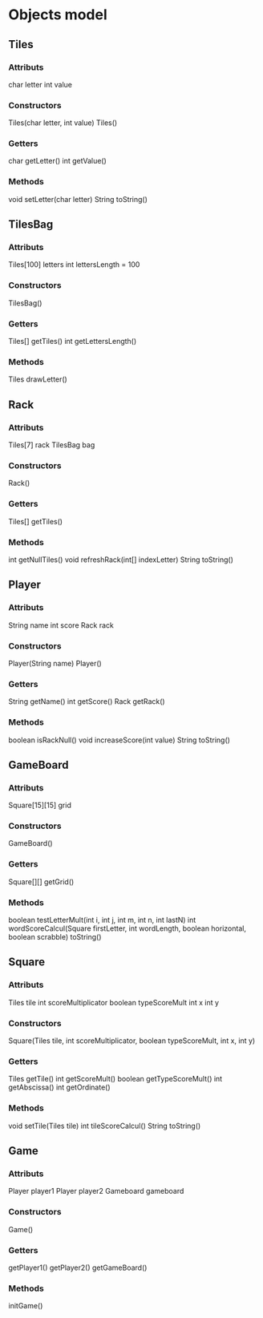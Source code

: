 Objects model
===================================

## Tiles
### Attributs
char letter
int value
### Constructors
Tiles(char letter, int value)
Tiles()
### Getters
char getLetter()
int getValue()
### Methods
void setLetter(char letter)
String toString()

## TilesBag
### Attributs
Tiles[100] letters
int lettersLength = 100
### Constructors
TilesBag()
### Getters
Tiles[] getTiles()
int getLettersLength()
### Methods
Tiles drawLetter()

## Rack
### Attributs
Tiles[7] rack
TilesBag bag
### Constructors
Rack()
### Getters
Tiles[] getTiles()
### Methods
int getNullTiles()
void refreshRack(int[] indexLetter)
String toString()

## Player
### Attributs
String name
int score
Rack rack
### Constructors
Player(String name)
Player()
### Getters
String getName()
int getScore()
Rack getRack()
### Methods
boolean isRackNull()
void increaseScore(int value)
String toString()

## GameBoard
### Attributs
Square[15][15] grid
### Constructors
GameBoard()
### Getters
Square[][] getGrid()
### Methods
boolean testLetterMult(int i, int j, int m, int n, int lastN)
int wordScoreCalcul(Square firstLetter, int wordLength, boolean horizontal, boolean scrabble)
toString()

## Square
### Attributs
Tiles tile
int scoreMultiplicator
boolean typeScoreMult
int x
int y
### Constructors
Square(Tiles tile, int scoreMultiplicator, boolean typeScoreMult, int x, int y)
### Getters
Tiles getTile()
int getScoreMult()
boolean getTypeScoreMult()
int getAbscissa()
int getOrdinate()
### Methods
void setTile(Tiles tile)
int tileScoreCalcul()
String toString()

## Game
### Attributs
Player player1
Player player2
Gameboard gameboard
### Constructors
Game()
### Getters
getPlayer1()
getPlayer2()
getGameBoard()
### Methods
initGame()